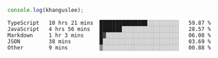 ```js
console.log(khanguslee);
```

<!--START_SECTION:waka-->
```text
TypeScript   10 hrs 21 mins  ███████████████░░░░░░░░░░   59.87 % 
JavaScript   4 hrs 56 mins   ███████░░░░░░░░░░░░░░░░░░   28.57 % 
Markdown     1 hr 3 mins     █▓░░░░░░░░░░░░░░░░░░░░░░░   06.08 % 
JSON         38 mins         █░░░░░░░░░░░░░░░░░░░░░░░░   03.69 % 
Other        9 mins          ▒░░░░░░░░░░░░░░░░░░░░░░░░   00.88 % 
```
<!--END_SECTION:waka-->

<!--
**khanguslee/khanguslee** is a ✨ _special_ ✨ repository because its `README.md` (this file) appears on your GitHub profile.

Here are some ideas to get you started:

- 🔭 I’m currently working on ...
- 🌱 I’m currently learning ...
- 👯 I’m looking to collaborate on ...
- 🤔 I’m looking for help with ...
- 💬 Ask me about ...
- 📫 How to reach me: ...
- 😄 Pronouns: ...
- ⚡ Fun fact: ...
-->
